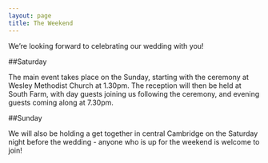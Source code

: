 ```yaml
---
layout: page
title: The Weekend
---
```


We’re looking forward to celebrating our wedding with you!

##Saturday

The main event takes place on the Sunday, starting with the ceremony at Wesley Methodist Church at 1.30pm. The reception will then be held at South Farm, with day guests joining us following the ceremony, and evening guests coming along at 7.30pm.

##Sunday

We will also be holding a get together in central Cambridge on the Saturday night before the wedding - anyone who is up for the weekend is welcome to join!